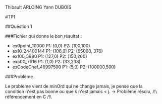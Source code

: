 Thibault ARLOING
Yann DUBOIS

#TP1

##Question 1

###Fichier qui donne le bon résultat :
- ex0point_10000 P1: (0,0) P2: (100,100)
- ex10_24400144 P1: (106,0) P2: (65000, 376)
- ex100_5980 P1: (127,0) P2: (150,260)
- ex500_7616 P1: (1,0) P2: (33,238)
- exCodeChef_49997500 P1: (5,0) P2: (100000,500)

###Problème

Le problème vient de minOrd qui ne change jamais, je pense que la condition n'est
pas bonne ou que k n'est jamais < j. -> Problème résolu, /!\ référencement en C /!\
